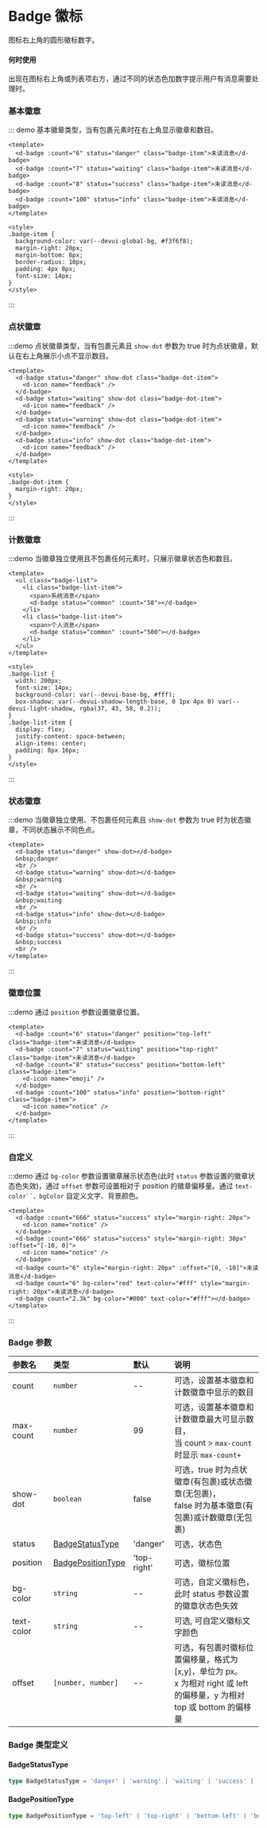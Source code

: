 # Badge 徽标

图标右上角的圆形徽标数字。

#### 何时使用

出现在图标右上角或列表项右方，通过不同的状态色加数字提示用户有消息需要处理时。

### 基本徽章

::: demo 基本徽章类型，当有包裹元素时在右上角显示徽章和数目。

```vue
<template>
  <d-badge :count="6" status="danger" class="badge-item">未读消息</d-badge>
  <d-badge :count="7" status="waiting" class="badge-item">未读消息</d-badge>
  <d-badge :count="8" status="success" class="badge-item">未读消息</d-badge>
  <d-badge :count="100" status="info" class="badge-item">未读消息</d-badge>
</template>

<style>
.badge-item {
  background-color: var(--devui-global-bg, #f3f6f8);
  margin-right: 20px;
  margin-bottom: 8px;
  border-radius: 10px;
  padding: 4px 8px;
  font-size: 14px;
}
</style>
```

:::

### 点状徽章

:::demo 点状徽章类型，当有包裹元素且 `show-dot` 参数为 true 时为点状徽章，默认在右上角展示小点不显示数目。

```vue
<template>
  <d-badge status="danger" show-dot class="badge-dot-item">
    <d-icon name="feedback" />
  </d-badge>
  <d-badge status="waiting" show-dot class="badge-dot-item">
    <d-icon name="feedback" />
  </d-badge>
  <d-badge status="warning" show-dot class="badge-dot-item">
    <d-icon name="feedback" />
  </d-badge>
  <d-badge status="info" show-dot class="badge-dot-item">
    <d-icon name="feedback" />
  </d-badge>
</template>

<style>
.badge-dot-item {
  margin-right: 20px;
}
</style>
```

:::

### 计数徽章

:::demo 当徽章独立使用且不包裹任何元素时，只展示徽章状态色和数目。

```vue
<template>
  <ul class="badge-list">
    <li class="badge-list-item">
      <span>系统消息</span>
      <d-badge status="common" :count="50"></d-badge>
    </li>
    <li class="badge-list-item">
      <span>个人消息</span>
      <d-badge status="common" :count="500"></d-badge>
    </li>
  </ul>
</template>

<style>
.badge-list {
  width: 200px;
  font-size: 14px;
  background-color: var(--devui-base-bg, #fff);
  box-shadow: var(--devui-shadow-length-base, 0 1px 4px 0) var(--devui-light-shadow, rgba(37, 43, 58, 0.2));
}
.badge-list-item {
  display: flex;
  justify-content: space-between;
  align-items: center;
  padding: 8px 16px;
}
</style>
```

:::

### 状态徽章

:::demo 当徽章独立使用、不包裹任何元素且 `show-dot` 参数为 true 时为状态徽章，不同状态展示不同色点。

```vue
<template>
  <d-badge status="danger" show-dot></d-badge>
  &nbsp;danger
  <br />
  <d-badge status="warning" show-dot></d-badge>
  &nbsp;warning
  <br />
  <d-badge status="waiting" show-dot></d-badge>
  &nbsp;waiting
  <br />
  <d-badge status="info" show-dot></d-badge>
  &nbsp;info
  <br />
  <d-badge status="success" show-dot></d-badge>
  &nbsp;success
  <br />
</template>
```

:::

### 徽章位置

:::demo 通过 `position` 参数设置徽章位置。

```vue
<template>
  <d-badge :count="6" status="danger" position="top-left" class="badge-item">未读消息</d-badge>
  <d-badge :count="7" status="waiting" position="top-right" class="badge-item">未读消息</d-badge>
  <d-badge :count="8" status="success" position="bottom-left" class="badge-item">
    <d-icon name="emoji" />
  </d-badge>
  <d-badge :count="100" status="info" position="bottom-right" class="badge-item">
    <d-icon name="notice" />
  </d-badge>
</template>
```

:::

### 自定义

:::demo 通过 `bg-color` 参数设置徽章展示状态色(此时 `status` 参数设置的徽章状态色失效)，通过 `offset` 参数可设置相对于 position 的徽章偏移量。通过 ` text-color``、bgColor ` 自定义文字、背景颜色。

```vue
<template>
  <d-badge :count="666" status="success" style="margin-right: 20px">
    <d-icon name="notice" />
  </d-badge>
  <d-badge :count="666" status="success" style="margin-right: 30px" :offset="[-10, 0]">
    <d-icon name="notice" />
  </d-badge>
  <d-badge count="6" style="margin-right: 20px" :offset="[0, -10]">未读消息</d-badge>
  <d-badge count="6" bg-color="red" text-color="#fff" style="margin-right: 20px">未读消息</d-badge>
  <d-badge count="2.3k" bg-color="#000" text-color="#fff"></d-badge>
</template>
```

:::

### Badge 参数

| 参数名     | 类型                                    | 默认        | 说明                                                                                                                   |
| :--------- | :-------------------------------------- | :---------- | :--------------------------------------------------------------------------------------------------------------------- |
| count      | `number`                                | --          | 可选，设置基本徽章和计数徽章中显示的数目                                                                               |
| max-count  | `number`                                | 99          | 可选，设置基本徽章和计数徽章最大可显示数目，<br>当 count > `max-count` 时显示 `max-count+`                             |
| show-dot   | `boolean`                               | false       | 可选，true 时为点状徽章(有包裹)或状态徽章(无包裹)，<br>false 时为基本徽章(有包裹)或计数徽章(无包裹)                    |
| status     | [BadgeStatusType](#badgestatustype)     | 'danger'   | 可选，状态色                                                                                                           |
| position   | [BadgePositionType](#badgepositiontype) | 'top-right' | 可选，徽标位置                                                                                                         |
| bg-color   | `string`                                | --          | 可选，自定义徽标色，此时 status 参数设置的徽章状态色失效                                                               |
| text-color | `string`                                | --          | 可选, 可自定义徽标文字颜色                                                                                             |
| offset     | `[number, number]`                      | --          | 可选，有包裹时徽标位置偏移量，格式为[x,y]，单位为 px。<br>x 为相对 right 或 left 的偏移量，y 为相对 top 或 bottom 的偏移量 |

### Badge 类型定义

#### BadgeStatusType

```ts
type BadgeStatusType = 'danger' | 'warning' | 'waiting' | 'success' | 'info' | 'common';
```

#### BadgePositionType

```ts
type BadgePositionType = 'top-left' | 'top-right' | 'bottom-left' | 'bottom-right';
```
